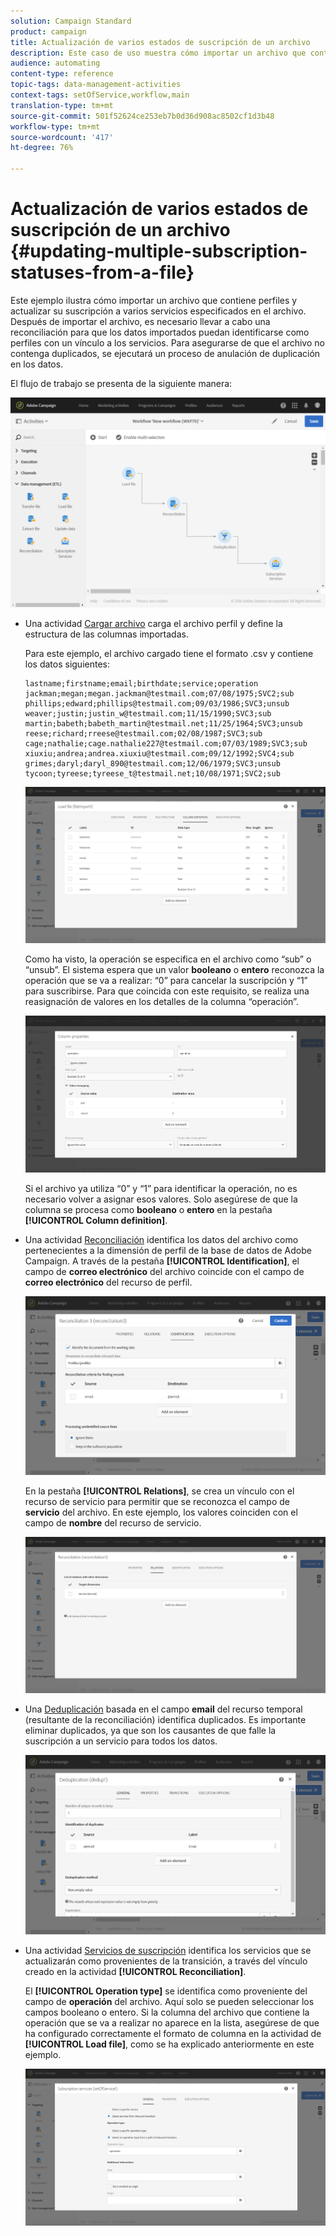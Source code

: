 ```yaml
---
solution: Campaign Standard
product: campaign
title: Actualización de varios estados de suscripción de un archivo
description: Este caso de uso muestra cómo importar un archivo que contiene perfiles y actualizar su suscripción a varios servicios especificados en el archivo.
audience: automating
content-type: reference
topic-tags: data-management-activities
context-tags: setOfService,workflow,main
translation-type: tm+mt
source-git-commit: 501f52624ce253eb7b0d36d908ac8502cf1d3b48
workflow-type: tm+mt
source-wordcount: '417'
ht-degree: 76%

---
```



# Actualización de varios estados de suscripción de un archivo {#updating-multiple-subscription-statuses-from-a-file}

Este ejemplo ilustra cómo importar un archivo que contiene perfiles y actualizar su suscripción a varios servicios especificados en el archivo. Después de importar el archivo, es necesario llevar a cabo una reconciliación para que los datos importados puedan identificarse como perfiles con un vínculo a los servicios. Para asegurarse de que el archivo no contenga duplicados, se ejecutará un proceso de anulación de duplicación en los datos.

El flujo de trabajo se presenta de la siguiente manera:

![](assets/subscription_activity_example1.png)

* Una actividad [Cargar archivo](../../automating/using/load-file.md) carga el archivo perfil y define la estructura de las columnas importadas.

   Para este ejemplo, el archivo cargado tiene el formato .csv y contiene los datos siguientes:

   ```
   lastname;firstname;email;birthdate;service;operation
   jackman;megan;megan.jackman@testmail.com;07/08/1975;SVC2;sub
   phillips;edward;phillips@testmail.com;09/03/1986;SVC3;unsub
   weaver;justin;justin_w@testmail.com;11/15/1990;SVC3;sub
   martin;babeth;babeth_martin@testmail.net;11/25/1964;SVC3;unsub
   reese;richard;rreese@testmail.com;02/08/1987;SVC3;sub
   cage;nathalie;cage.nathalie227@testmail.com;07/03/1989;SVC3;sub
   xiuxiu;andrea;andrea.xiuxiu@testmail.com;09/12/1992;SVC4;sub
   grimes;daryl;daryl_890@testmail.com;12/06/1979;SVC3;unsub
   tycoon;tyreese;tyreese_t@testmail.net;10/08/1971;SVC2;sub
   ```

   ![](assets/subscription_example_load_file.png)

   Como ha visto, la operación se especifica en el archivo como “sub” o “unsub”. El sistema espera que un valor **booleano** o **entero** reconozca la operación que se va a realizar: “0” para cancelar la suscripción y “1” para suscribirse. Para que coincida con este requisito, se realiza una reasignación de valores en los detalles de la columna “operación”.

   ![](assets/subscription_example_remapping.png)

   Si el archivo ya utiliza “0” y “1” para identificar la operación, no es necesario volver a asignar esos valores. Solo asegúrese de que la columna se procesa como **booleano** o **entero** en la pestaña **[!UICONTROL Column definition]**.

* Una actividad [Reconciliación](../../automating/using/reconciliation.md) identifica los datos del archivo como pertenecientes a la dimensión de perfil de la base de datos de Adobe Campaign. A través de la pestaña **[!UICONTROL Identification]**, el campo de **correo electrónico** del archivo coincide con el campo de **correo electrónico** del recurso de perfil.

   ![](assets/subscription_activity_example3.png)

   En la pestaña **[!UICONTROL Relations]**, se crea un vínculo con el recurso de servicio para permitir que se reconozca el campo de **servicio** del archivo. En este ejemplo, los valores coinciden con el campo de **nombre** del recurso de servicio.

   ![](assets/subscription_example_service_relation.png)

* Una [Deduplicación](../../automating/using/deduplication.md) basada en el campo **email** del recurso temporal (resultante de la reconciliación) identifica duplicados. Es importante eliminar duplicados, ya que son los causantes de que falle la suscripción a un servicio para todos los datos.

   ![](assets/subscription_activity_example5.png)

* Una actividad [Servicios de suscripción](../../automating/using/subscription-services.md) identifica los servicios que se actualizarán como provenientes de la transición, a través del vínculo creado en la actividad **[!UICONTROL Reconciliation]**.

   El **[!UICONTROL Operation type]** se identifica como proveniente del campo de **operación** del archivo. Aquí solo se pueden seleccionar los campos booleano o entero. Si la columna del archivo que contiene la operación que se va a realizar no aparece en la lista, asegúrese de que ha configurado correctamente el formato de columna en la actividad de **[!UICONTROL Load file]**, como se ha explicado anteriormente en este ejemplo.

   ![](assets/subscription_activity_example_from_file.png)
